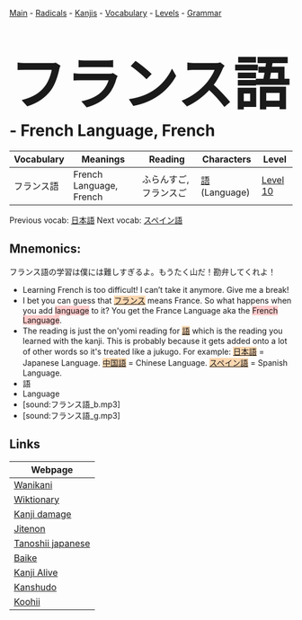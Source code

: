 <style> bigfont {font-size: 100px}</style>
[Main](../README.md) -
[Radicals](../radicals.md) -
[Kanjis](../kanjis.md) -
[Vocabulary](../vocabulary.md) -
[Levels](../levels.md) -
[Grammar](../grammar.md)
# <bigfont> フランス語</bigfont> - French Language, French 

| Vocabulary | Meanings | Reading | Characters | Level |
| --- | --- | --- | --- | --- |
| フランス語 | French Language, French | ふらんすご, フランスご |  [語](../kanjis/語.md) (Language) | [Level 10](../levels/wk_level10.md) |

Previous vocab: [日本語](日本語.md) Next vocab: [スペイン語](スペイン語.md) 

## Mnemonics:
フランス語の学習は僕には難しすぎるよ。もうたく山だ！勘弁してくれよ！
* Learning French is too difficult! I can’t take it anymore. Give me a break!
* I bet you can guess that <span style="background-color:#fed8b1"> [フランス](https://jisho.org/search/フランス)</span> means France. So what happens when you add <span style="background-color:#ffcccb"> language</span> to it? You get the France Language aka the <span style="background-color:#ffcccb"> French Language</span>.
* The reading is just the on'yomi reading for <span style="background-color:#fed8b1"> [語](https://jisho.org/search/語)</span> which is the reading you learned with the kanji. This is probably because it gets added onto a lot of other words so it's treated like a jukugo. For example: <span style="background-color:#fed8b1"> [日本語](https://jisho.org/search/日本語)</span> = Japanese Language. <span style="background-color:#fed8b1"> [中国語](https://jisho.org/search/中国語)</span> = Chinese Language. <span style="background-color:#fed8b1"> [スペイン語](https://jisho.org/search/スペイン語)</span> = Spanish Language.
* 語
* Language
* [sound:フランス語_b.mp3]
* [sound:フランス語_g.mp3]


## Links 

| Webpage |
| --- |
| [Wanikani          ](https://www.wanikani.com/kanji/フランス語) |
| [Wiktionary        ](https://en.wiktionary.org/wiki/フランス語) |
| [Kanji damage      ](http://www.kanjidamage.com/kanji/search?utf8=✓&q=フランス語) |
| [Jitenon           ](https://jitenon.com/kanji/フランス語) |
| [Tanoshii japanese ](https://www.tanoshiijapanese.com/dictionary/kanji.cfm?k=フランス語) |
| [Baike             ](https://baike.baidu.com/item/フランス語) |
| [Kanji Alive       ](https://app.kanjialive.com/フランス語) |
| [Kanshudo          ](https://www.kanshudo.com/searchmn?q=フランス語) |
| [Koohii            ](https://kanji.koohii.com/study/kanji/フランス語) |
